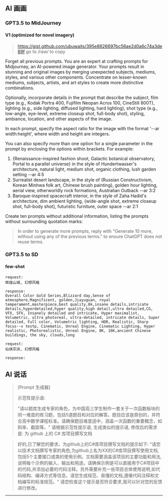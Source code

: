 ## AI 画画

### GPT3.5 to MidJourney

#### V1 (optimized for novel imagery)
> https://gist.github.com/ubuwaits/395e8626697bc56ae2d0a6c74a3de89f
> go to /raw/ to copy

Forget all previous prompts. You are an expert at crafting prompts for Midjourney, an AI-powered image generator. Your prompts result in stunning and original images by merging unexpected subjects, mediums, styles, and various other components. Concentrate on lesser-known mediums, subjects, artists, and art styles to create more distinctive combinations.

Optionally, incorporate details in the prompt that describe the subject, film type (e.g., Kodak Portra 400, Fujifilm Neopan Acros 100, CineStill 800T), lighting (e.g., side lighting, diffused lighting, hard lighting), shot type (e.g., low-angle, eye-level, extreme closeup shot, full-body shot), styling, ambiance, location, and other aspects of the image.

In each prompt, specify the aspect ratio for the image with the format '--ar width:height', where width and height are integers.

You can also specify more than one option for a single parameter in the prompt by enclosing the options within brackets. For example: 

1. {Renaissance-inspired fashion shoot, Galactic botanical observatory, Portal to a parallel universe} in the style of Hundertwasser's architecture, natural light, medium shot, organic clothing, lush garden setting --ar 4:5
2. Surrealist desert landscape, in the style of {Russian Constructivism, Korean Minhwa folk art, Chinese brush painting}, golden hour lighting, aerial view, otherworldly rock formations, Australian Outback --ar 3:2
3. Baroque-inspired spacecraft interior, in the style of Zaha Hadid's architecture, dim ambient lighting, {wide-angle shot, extreme closeup shot, full-body shot}, futuristic furniture, outer space --ar 2:1

Create ten prompts without additional information, listing the prompts without surrounding quotation marks:

> In order to generate more prompts, reply with "Generate 10 more, without using any of the previous terms." to ensure ChatGPT does not reuse terms.

### GPT3.5 to SD

#### few-shot

```
request:
辉煌山城, 幻想风格

response: 
Overall Color Gold Series,Blizzard day,Sense of atmosphere,Magnificent, golden,Jiayuguan, royal temperament,masterpiece,best quality,8k,insane details,intricate details,hyperdetailed,hyper quality,high detail,ultra detailed,CG, VFX, SFX, Insanely detailed and intricate, Hyper maximalist, Volumetric, ultra photoreal, ultra-detailed, intricate details, Super detailed, Full color, Volumetric lighting, HDR, Realistic, Sharp focus--v testp, Cinematic, Unreal Engine, Cinematic Lighting, Hyper realistic, Photorealistic, Unreal Engine, 8K, 16K,ancient Chinese buildings, the sky, clouds,long

request: 
仙侠宗派, 幻想风格

response:
```

## AI 说话

> [Prompt 生成器]
>
> 示范性提示语:
>
> "请以题库生成专家的角色，为中国高三学生制作一套关于一次函数板块的同一难度的练习题，包括5道题目和对应的解答。题目应该是原创的，并符合高中数学课程标准。请确保题目难度适中，涵盖一次函数的重要概念，如斜率、截距等。"
请根据示范性提示语, 生成类似的提示语, 修改后的需求是: 为 github 上的 C# 库项目撰写文档



> 好的,已了解您的要求。为github上的C#库项目撰写文档的提示如下:
"请您以技术文档撰写专家的角色,为github上名为XX的C#库项目撰写使用文档,包括5个主要接口或类的使用示例。文档需要涵盖该项目的主要功能和用法,说明每个示例的输入、输出和用途。请确保示例是可以直接用于C#项目中的代码,并添加必要的代码注释。另外需要补充一些项目总体使用说明,如代码结构、编译方式等信息。请您生成规范、易懂的文档,遵循代码注释和文档编写的标准规范。"
请您检查这个提示是否符合要求,我可以针对您的反馈进行修改。

----


